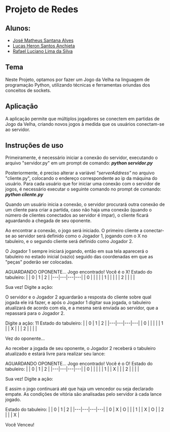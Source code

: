 # Projeto de Redes

## Alunos:

 - [José Matheus Santana Alves](https://github.com/Mytheus)
 - [Lucas Heron Santos Anchieta](https://github.com/LukeHer0)
 - [Rafael Luciano Lima da Silva](https://github.com/rafaellucian0)

## Tema
Neste Projeto, optamos por fazer um Jogo da Velha na linguagem de programação Python, utilizando técnicas e ferramentas oriundas dos conceitos de sockets.

## Aplicação

A aplicação permite que múltiplos jogadores se conectem em partidas de Jogo da Velha, criando novos jogos à medida que os usuários conectam-se ao servidor.

## Instruções de uso

Primeiramente, é necessário iniciar a conexão do servidor, executando o arquivo "servidor.py" em um prompt de comando:
***python servidor.py***

Posteriormente, é preciso alterar a variável *"serverAddress"* no arquivo "cliente.py", colocando o endereço correspondente ao ip da máquina do usuário. Para cada usuário que for iniciar uma conexão com o servidor de jogos, é necessário executar o seguinte comando no prompt de comando:
***python cliente.py***

Quando um usuário inicia a conexão, o servidor procurará outra conexão de um cliente para criar a partida, caso não haja uma conexão (quando o número de clientes conectados ao servidor é ímpar), o cliente ficará aguardando a chegada de seu oponente.

Ao encontrar a conexão, o jogo será iniciado. O primeiro cliente a conectar-se ao servidor será definido como o Jogador 1, jogando com o X no tabuleiro, e o segundo cliente será definido como Jogador 2. 

O Jogador 1 sempre iniciará jogando, então em sua tela aparecerá o tabuleiro no estado inicial (vazio) seguido das coordenadas em que as "peças" poderão ser colocadas. 

AGUARDANDO OPONENTE...
Jogo encontrado! Você é o X!
Estado do tabuleiro:
|   | 0 | 1 | 2 |
|---|---|---|---|
| 0 |  |  |  |
| 1 |  |  |  |
| 2 |  |  |  |

Sua vez!
Digite a ação:

O servidor e o Jogador 2 aguardarão a resposta do cliente sobre qual jogada ele irá fazer, e após o Jogador 1 digitar sua jogada, o tabuleiro atualizará de acordo com ela, e a mesma será enviada ao servidor, que a repassará para o Jogador 2.

Digite a ação: 11
Estado do tabuleiro:
|   | 0 | 1 | 2 |
|---|---|---|---|
| 0 |  |  |  |
| 1 |  | X |  |
| 2 |  |  |  |

Vez do oponente...

Ao receber a jogada de seu oponente, o Jogador 2 receberá o tabuleiro atualizado e estará livre para realizar seu lance:

AGUARDANDO OPONENTE...
Jogo encontrado! Você é o O!
Estado do tabuleiro:
|   | 0 | 1 | 2 |
|---|---|---|---|
| 0 |  |  |  |
| 1 |  | X |  |
| 2 |  |  |  |

Sua vez!
Digite a ação:

E assim o jogo continuará até que haja um vencedor ou seja declarado empate. As condições de vitória são analisadas pelo servidor à cada lance jogado.

Estado do tabuleiro:
|   | 0 | 1 | 2 |
|---|---|---|---|
| 0 | X | O |  |
| 1 |  | X | O |
| 2 |  |  | X |

Você Venceu!
